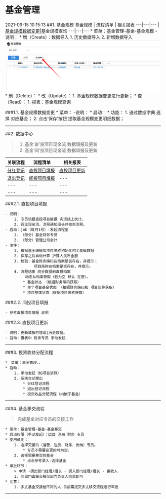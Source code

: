 # 基金管理
2021-09-15 10:15:13 
##1. 基金规模
基金规模 | 流程清单 | 相关报表
---|---|---
|[基金规模数据变更](#jjgmsjbglc)|基金规模查询
---|---|---
		* 菜单：基金管理-基金-基金规模
	- 说明：
		* 增（Create）：数据导入
			1. 历史数据导入
			2. 新增数据导入
<img src="..\12-bpm\img\jjgm.jpg"/>
		* 删（Delete）：
		* 改（Update）：
			1. 基金规模数据变更进行更新；
		* 查（Read）：
			1. 报表：基金规模查询
		
###1.1. <span id = "jjgmsjbglc">基金规模数据变更</span> 
		* 菜单：
	-说明：
		* 启动：
		* 功能：
			1. 通过数据字典 选择 对应基金；
			2. 点击‘保存’按钮 提取基金规模变更明细数据；
	
---
##2. 数据中心
>1. 基金‘直’投项目现金流 数据填报及更新  
>2. 基金‘间’投项目现金流 数据填报及更新 

关联流程 | 流程清单 | 相关报表
---|---|---
[分红登记](#fhdj)|[直投项目填报](#ztxmtb)|[直投项目更新](#ztxmgx)
[退出登记](#tcdj)|[间投项目填报](#jtxmtb)|---
---|---|---
---|---|---

###2.1. <span id = "ztxmtb">直投项目填报</span> 

	- 说明：
        1. 专员填报直投项目数据 实现线上统计。
        2. 若无现金流，流程通知组长并结束流程。
    - 启动：job（每月1号）-发起流程至
        1. （部分）基金财务专员
        2. （部分）管理公司会计
    - 事件：
        1. 根据基金编码及项目简称初始化相关基础数据 
        2. 保存之后自动计算 折算人民币金额
        3. 校验：基金财务编码在档案是否存在，并提示；
                 项目简称在档案是否存在，并提示。
        4. 流程结束 同步数据到直投档案
             动态从档案获取（若为空 默认 在管）。
            * 基金状态 （根据财务编码获取）
            * 单个项目基金状态 （根据财务编码和 项目简称获取）
            * 项目整体状态（根据项目简称获取）

###2.2. <span id = "jtxmtb">间投项目填报</span> 
	
	- 参考直投项目填报 说明

###2.3. <span id = "ztxmgx">直投项目更新</span> 

	- 说明：更新填报的错误|历史数据。
    - 启动：报表中 财务专员 手动发起
    
---
###3. 投资收益分配流程

	*　菜单：基金管理．．
	* 启动：
		1. 手动发起（如项目清算）
		2. 系统自动弹出	
			* 分红登记流程
			* 退出登记流程
			* 投资收益分配流程（内嵌子基金）
			
---

###4. 基金移交流程
>完成基金对应专员的交接工作

	* 菜单：基金管理-基金-基金移交
	* 启动权限（手动发起）：运营 注册 财务 专员
	* 使用说明：
		1. 选择交接的（运营、注册、财务、出纳）专员。
			* 专员不需要变更的可为空。
		2. 选择需要移交的基金
			* 点击参考录入-选择基金
	* 审批环节：
		> 申请 -调出部门经理/组长 - 调入部门经理/组长 - 接收人
		1. 同部门直接交接仅部门负责人同意即可
	* 注意：
		1. 多支基金交接给不同的人 目前需提交多支移交流程进行审批
		
---


